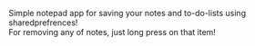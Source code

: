 Simple notepad app for saving your notes and to-do-lists using sharedprefrences!</br>
For removing any of notes, just long press on that item!
